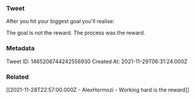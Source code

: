 ### Tweet
After you hit your biggest goal you'll realise:

The goal is not the reward.
The process was the reward.

### Metadata
Tweet ID: 1465206744242556930
Created At: 2021-11-29T06:31:24.000Z

### Related
[[2021-11-28T22:57:00.000Z - AlexHormozi - Working hard is the reward]]

